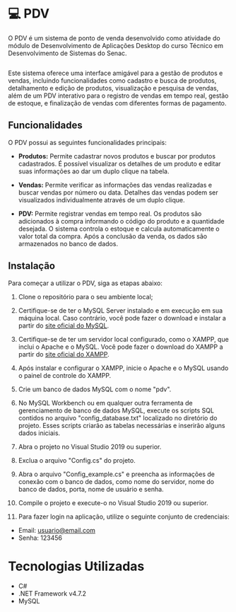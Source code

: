 # 💻 PDV

O PDV é um sistema de ponto de venda desenvolvido como atividade do módulo de Desenvolvimento de Aplicações Desktop do curso Técnico em Desenvolvimento de Sistemas do Senac.

<div align="center">
  <img width="" src="" />
</div>

Este sistema oferece uma interface amigável para a gestão de produtos e vendas, incluindo funcionalidades como cadastro e busca de produtos, detalhamento e edição de produtos, visualização e pesquisa de vendas, além de um PDV interativo para o registro de vendas em tempo real, gestão de estoque, e finalização de vendas com diferentes formas de pagamento.

## Funcionalidades

O PDV possui as seguintes funcionalidades principais:

* **Produtos:** Permite cadastrar novos produtos e buscar por produtos cadastrados. É possível visualizar os detalhes de um produto e editar suas informações ao dar um duplo clique na tabela.

* **Vendas:** Permite verificar as informações das vendas realizadas e buscar vendas por número ou data. Detalhes das vendas podem ser visualizados individualmente através de um duplo clique.

* **PDV:** Permite registrar vendas em tempo real. Os produtos são adicionados à compra informando o código do produto e a quantidade desejada. O sistema controla o estoque e calcula automaticamente o valor total da compra. Após a conclusão da venda, os dados são armazenados no banco de dados.

## Instalação

Para começar a utilizar o PDV, siga as etapas abaixo:

1. Clone o repositório para o seu ambiente local;
   
2. Certifique-se de ter o MySQL Server instalado e em execução em sua máquina local. Caso contrário, você pode fazer o download e instalar a partir do [site oficial do MySQL](https://dev.mysql.com/downloads/mysql/).

3. Certifique-se de ter um servidor local configurado, como o XAMPP, que inclui o Apache e o MySQL. Você pode fazer o download do XAMPP a partir do [site oficial do XAMPP](https://www.apachefriends.org/index.html).

4. Após instalar e configurar o XAMPP, inicie o Apache e o MySQL usando o painel de controle do XAMPP.

5. Crie um banco de dados MySQL com o nome "pdv". 

6. No MySQL Workbench ou em qualquer outra ferramenta de gerenciamento de banco de dados MySQL, execute os scripts SQL contidos no arquivo "config_database.txt" localizado no diretório do projeto. Esses scripts criarão as tabelas necessárias e inserirão alguns dados iniciais.

7. Abra o projeto no Visual Studio 2019 ou superior.

8. Exclua o arquivo "Config.cs" do projeto. 

9. Abra o arquivo "Config_example.cs" e preencha as informações de conexão com o banco de dados, como nome do servidor, nome do banco de dados, porta, nome de usuário e senha.

10. Compile o projeto e execute-o no Visual Studio 2019 ou superior.

11. Para fazer login na aplicação, utilize o seguinte conjunto de credenciais:

* Email: usuario@email.com
* Senha: 123456


# Tecnologias Utilizadas

* C#
* .NET Framework v4.7.2
* MySQL
